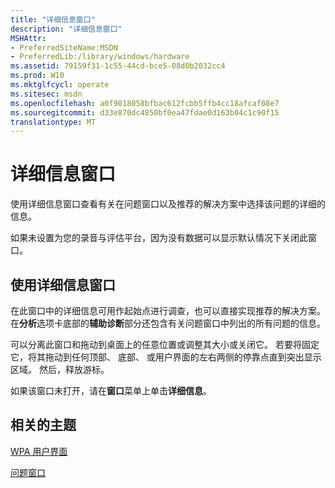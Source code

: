 ```yaml
---
title: "详细信息窗口"
description: "详细信息窗口"
MSHAttr:
- PreferredSiteName:MSDN
- PreferredLib:/library/windows/hardware
ms.assetid: 79159f31-1c55-44cd-bce5-08d0b2032cc4
ms.prod: W10
ms.mktglfcycl: operate
ms.sitesec: msdn
ms.openlocfilehash: a0f9018058bfbac612fcbb5ffb4cc18afcaf08e7
ms.sourcegitcommit: d33e870dc4850bf0ea47fdae0d163b04c1c90f15
translationtype: MT
---
```

# <a name="details-window"></a>详细信息窗口


使用详细信息窗口查看有关在问题窗口以及推荐的解决方案中选择该问题的详细的信息。

如果未设置为您的录音与评估平台，因为没有数据可以显示默认情况下关闭此窗口。

## <a name="using-the-details-window"></a>使用详细信息窗口


在此窗口中的详细信息可用作起始点进行调查，也可以直接实现推荐的解决方案。 在**分析**选项卡底部的**辅助诊断**部分还包含有关问题窗口中列出的所有问题的信息。

可以分离此窗口和拖动到桌面上的任意位置或调整其大小或关闭它。 若要将固定它，将其拖动到任何顶部、 底部、 或用户界面的左右两侧的停靠点直到突出显示区域。 然后，释放游标。

如果该窗口未打开，请在**窗口**菜单上单击**详细信息**。

## <a name="related-topics"></a>相关的主题


[WPA 用户界面](wpa-user-interface.md)

[问题窗口](issues-window.md)

 

 







